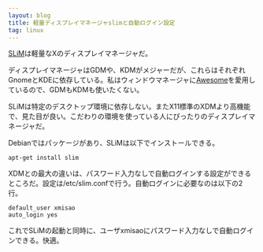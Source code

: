 ```yaml
---
layout: blog
title: 軽量ディスプレイマネージャslimと自動ログイン設定
tag: linux
---
```




[SLiM](http://slim.berlios.de/)は軽量なXのディスプレイマネージャだ。

ディスプレイマネージャはGDMや、KDMがメジャーだが、これらはそれぞれGnomeとKDEに依存している。私はウィンドウマネージャに[Awesome](http://awesome.naquadah.org/)を愛用しているので、GDMもKDMも使いたくない。

SLiMは特定のデスクトップ環境に依存しない。またX11標準のXDMより高機能で、見た目が良い。こだわりの環境を使っている人にぴったりのディスプレイマネージャだ。

Debianではパッケージがあり、SLiMは以下でインストールできる。

    apt-get install slim

XDMとの最大の違いは、パスワード入力なしで自動ログインする設定ができるところだ。設定は/etc/slim.confで行う。自動ログインに必要なのは以下の2行。

    default_user xmisao
    auto_login yes

これでSLiMの起動と同時に、ユーザxmisaoにパスワード入力なしで自動ログインできる。快適。
